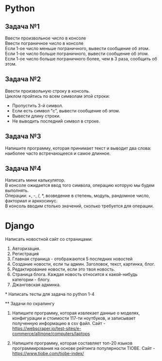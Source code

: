 # Python
## Задача №1 </br> 
Ввести произвольное число в консоле </br>
Ввести пограничное число в консоле </br>
Если 1-ое число меньше пограничного, вывести сообщение об этом. </br>
Если 1-ое число больше пограничного, вывести сообщение об этом. </br>
Если 1-ое число больше пограничного более, чем в 3 раза, сообщить об этом.

## Задача №2 </br>
Ввести произвольную строку в консоль. </br>
Циклом пройтись по всем символам этой строки: </br>
* Пропустить 3-й символ. </br>
* Если есть символ "c", вывести сообщение об этом. </br>
* Вывести длину строки. </br>
* Не выводить последний символ в строке. </br>

## Задача №3 </br>
Напишите программу, которая принимает текст и выводит два слова: наиболее часто встречающееся и самое длинное.

## Задача №4 </br>
Написать мини калькулятор.</br>
В консоле ожидается ввод того символа, операцию которую мы будем выполнять.</br>
Операции: +, -, /, *, возведение в степень, модуль, рандомное число, факториал и
арккосинус.</br>
В консоль вводим столько значений, сколько требуется для операции.

# Django

Написать новостной сайт со страницами:
1. Авторизация.
2. Регистрация
3. Главная страница - отображаются 5 последних новостей
4. Создание новости, если ты админ. Заголовок, текст, картинка, блог.
5. Редактирование новости, если это твоя новость.
6. Страница блога. Каждая новость относится к какой-нибудь категории - блогу.
7. Джанговская админка.

\* Написать тесты для задача по python 1-4

** Задачи по скрапингу 
1. Напишите программу, которая извлекает данные о моделях, конфигурации и стоимости 117-ти ноутбуков, и записывает полученную информацию в csv файл.
Сайт - https://webscraper.io/test-sites/e-commerce/allinone/computers/laptops

2. Напишите программу, которая составляет топ-20 языков программирования на основе рейтинга популярности TIOBE.
Сайт - https://www.tiobe.com/tiobe-index/
